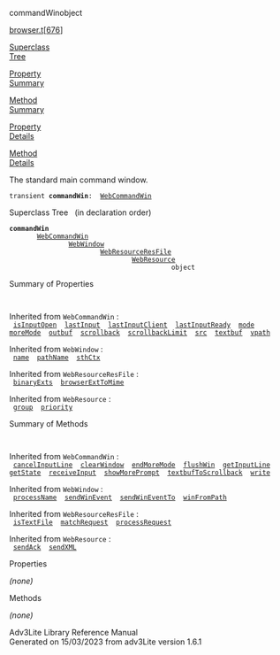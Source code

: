 ---
---
<span class="title">commandWin</span><span class="type">object</span>

[browser.t](../file/browser.t.html)\[[676](../source/browser.t.html#676)\]

[Superclass  
Tree](#_SuperClassTree_)

[Property  
Summary](#_PropSummary_)

[Method  
Summary](#_MethodSummary_)

[Property  
Details](#_Properties_)

[Method  
Details](#_Methods_)

<div class="fdesc">

The standard main command window.

`transient `**`commandWin`**` :   `[`WebCommandWin`](../object/WebCommandWin.html)

</div>

<span id="_SuperClassTree_"></span>

<div class="mjhd">

<span class="hdln">Superclass Tree</span>   (in declaration order)

</div>

**`commandWin`**  
`         `[`WebCommandWin`](../object/WebCommandWin.html)  
`                 `[`WebWindow`](../object/WebWindow.html)  
`                         `[`WebResourceResFile`](../object/WebResourceResFile.html)  
`                                 `[`WebResource`](../object/WebResource.html)  
`                                         object`  
<span id="_PropSummary_"></span>

<div class="mjhd">

<span class="hdln">Summary of Properties</span>  

</div>

` `

Inherited from `WebCommandWin` :  
` `[`isInputOpen`](../object/WebCommandWin.html#isInputOpen)`  `[`lastInput`](../object/WebCommandWin.html#lastInput)`  `[`lastInputClient`](../object/WebCommandWin.html#lastInputClient)`  `[`lastInputReady`](../object/WebCommandWin.html#lastInputReady)`  `[`mode`](../object/WebCommandWin.html#mode)`  `[`moreMode`](../object/WebCommandWin.html#moreMode)`  `[`outbuf`](../object/WebCommandWin.html#outbuf)`  `[`scrollback`](../object/WebCommandWin.html#scrollback)`  `[`scrollbackLimit`](../object/WebCommandWin.html#scrollbackLimit)`  `[`src`](../object/WebCommandWin.html#src)`  `[`textbuf`](../object/WebCommandWin.html#textbuf)`  `[`vpath`](../object/WebCommandWin.html#vpath)`  `

Inherited from `WebWindow` :  
` `[`name`](../object/WebWindow.html#name)`  `[`pathName`](../object/WebWindow.html#pathName)`  `[`sthCtx`](../object/WebWindow.html#sthCtx)`  `

Inherited from `WebResourceResFile` :  
` `[`binaryExts`](../object/WebResourceResFile.html#binaryExts)`  `[`browserExtToMime`](../object/WebResourceResFile.html#browserExtToMime)`  `

Inherited from `WebResource` :  
` `[`group`](../object/WebResource.html#group)`  `[`priority`](../object/WebResource.html#priority)`  `

<span id="_MethodSummary_"></span>

<div class="mjhd">

<span class="hdln">Summary of Methods</span>  

</div>

` `

Inherited from `WebCommandWin` :  
` `[`cancelInputLine`](../object/WebCommandWin.html#cancelInputLine)`  `[`clearWindow`](../object/WebCommandWin.html#clearWindow)`  `[`endMoreMode`](../object/WebCommandWin.html#endMoreMode)`  `[`flushWin`](../object/WebCommandWin.html#flushWin)`  `[`getInputLine`](../object/WebCommandWin.html#getInputLine)`  `[`getState`](../object/WebCommandWin.html#getState)`  `[`receiveInput`](../object/WebCommandWin.html#receiveInput)`  `[`showMorePrompt`](../object/WebCommandWin.html#showMorePrompt)`  `[`textbufToScrollback`](../object/WebCommandWin.html#textbufToScrollback)`  `[`write`](../object/WebCommandWin.html#write)`  `

Inherited from `WebWindow` :  
` `[`processName`](../object/WebWindow.html#processName)`  `[`sendWinEvent`](../object/WebWindow.html#sendWinEvent)`  `[`sendWinEventTo`](../object/WebWindow.html#sendWinEventTo)`  `[`winFromPath`](../object/WebWindow.html#winFromPath)`  `

Inherited from `WebResourceResFile` :  
` `[`isTextFile`](../object/WebResourceResFile.html#isTextFile)`  `[`matchRequest`](../object/WebResourceResFile.html#matchRequest)`  `[`processRequest`](../object/WebResourceResFile.html#processRequest)`  `

Inherited from `WebResource` :  
` `[`sendAck`](../object/WebResource.html#sendAck)`  `[`sendXML`](../object/WebResource.html#sendXML)`  `

<span id="_Properties_"></span>

<div class="mjhd">

<span class="hdln">Properties</span>  

</div>

*(none)* <span id="_Methods_"></span>

<div class="mjhd">

<span class="hdln">Methods</span>  

</div>

*(none)*

<div class="ftr">

Adv3Lite Library Reference Manual  
Generated on 15/03/2023 from adv3Lite version 1.6.1

</div>

